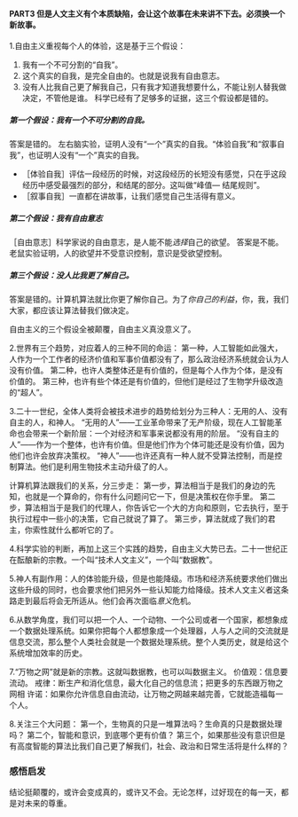 #### PART3 但是人文主义有个本质缺陷，会让这个故事在未来讲不下去。必须换一个新故事。

1.自由主义重视每个人的体验，这是基于三个假设：
1. 我有一个不可分割的“自我”。
2. 这个真实的自我，是完全自由的。也就是说我有自由意志。
3. 没有人比我自己更了解我自己，只有我才知道我想要什么，不能让别人替我做决定，不管他是谁。
 科学已经有了足够多的证据，这三个假设都是错的。
 
##### 第一个假设：我有一个不可分割的自我。
答案是错的。
左右脑实验，证明人没有“一个”真实的自我。“体验自我”和“叙事自我”，也证明人没有“一个”真实的自我。
- ［体验自我］评估一段经历的时候，对这段经历的长短没有感觉，只在乎这段经历中感受最强烈的部分，和结尾的部分。这叫做“峰值— 结尾规则”。
- ［叙事自我］一直都在讲故事，让我们感觉自己生活得有意义。
 
##### 第二个假设：我有自由意志
［自由意志］科学家说的自由意志，是人能不能*选择*自己的欲望。
答案是不能。老鼠实验证明，人的欲望并不受意识控制，意识是受欲望控制。
 
##### 第三个假设：没人比我更了解自己。
答案是错的。计算机算法就比你更了解你自己。为了*你自己的利益*，你，我，我们大家，都应该让算法替我们做决定。
 
自由主义的三个假设全被颠覆，自由主义真没意义了。

2.世界有三个趋势，对应着人的三种不同的命运：
第一种，人工智能如此强大，人作为一个工作者的经济价值和军事价值都没有了，那么政治经济系统就会认为人没有价值。
第二种，也许人类整体还是有价值的，但是每个人作为个体，是没有价值的。
第三种，也许有些个体还是有价值的，但他们是经过了生物学升级改造的“超人”。
 
3.二十一世纪，全体人类将会被技术进步的趋势给划分为三种人：无用的人、没有自主的人，和神人。
 “无用的人”——工业革命带来了无产阶级，现在人工智能革命也会带来一个新阶层：一个对经济和军事来说都没有用的阶层。
 “没有自主的人”——作为一个整体，也许有价值。但是他们作为个体可能还是没有价值，因为他们也许会放弃决策权。
 “神人”——也许还真有一种人就不受算法控制，而是控制算法。他们是利用生物技术主动升级了的人。

计算机算法跟我们的关系，分三步走：
第一步，算法相当于是我们的身边的先知，也就是一个算命的，你有什么问题问它一下，但是决策权在你手里。
第二步，算法相当于是我们的代理人，你告诉它一个大的方向和原则，它去执行，至于执行过程中一些小的决策，它自己就说了算了。
第三步，算法就成了我们的君主，你索性就什么都听它的了。
  
4.科学实验的判断，再加上这三个实践的趋势，自由主义大势已去。二十一世纪正在酝酿新的宗教。一个叫“技术人文主义”，一个叫“数据教”。
 
5.神人有副作用：人的体验能升级，但是也能降级。市场和经济系统要求他们做出这些升级的同时，也会要求他们把另外一些认知能力给降级。技术人文主义者这条路走到最后将会无所适从。他们会再次面临*意义*危机。
 
6.从数学角度，我们可以把一个人、一个动物、一个公司或者一个国家，都想象成一个数据处理系统。如果你把每个人都想象成一个处理器，人与人之间的交流就是信息交流，那么整个人类社会就是一个数据处理系统。整个人类历史，就是给这个系统增加效率的历史。
 
7.“万物之网”就是新的宗教。这就叫数据教，也可以叫数据主义。
价值观：信息要流动。
戒律：断生产和消化信息，最大化自己的信息流；把更多的东西跟万物之网相
许诺：如果你允许信息自由流动，让万物之网越来越完善，它就能造福每一个人。
 
8.关注三个大问题：
第一个，生物真的只是一堆算法吗？生命真的只是数据处理吗？
第二个，智能和意识，到底哪个更有价值？
第三个，如果那些没有意识但是有高度智能的算法比我们自己更了解我们，社会、政治和日常生活将是什么样的？

### 感悟启发
结论挺颠覆的，或许会变成真的，或许又不会。无论怎样，过好现在的每一天，都是对未来的尊重。